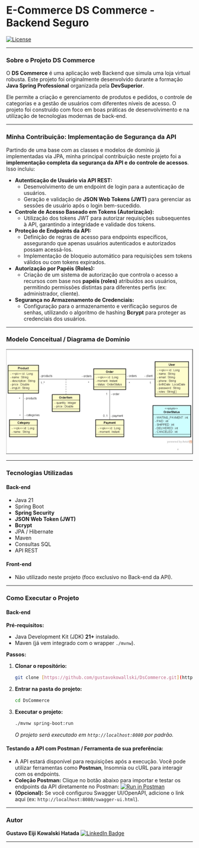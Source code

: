 # E-Commerce DS Commerce - Backend Seguro

[![License](https://img.shields.io/badge/License-MIT-blue.svg)](https://github.com/gustavokowallski/DsCommerce/blob/main/LICENSE) 

---

### **Sobre o Projeto DS Commerce**

O **DS Commerce** é uma aplicação web Backend que simula uma loja virtual robusta. Este projeto foi originalmente desenvolvido durante a formação **Java Spring Professional** organizada pela **DevSuperior**.

Ele permite a criação e gerenciamento de produtos e pedidos, o controle de categorias e a gestão de usuários com diferentes níveis de acesso. O projeto foi construído com foco em boas práticas de desenvolvimento e na utilização de tecnologias modernas de back-end.

---

### **Minha Contribuição: Implementação de Segurança da API**

Partindo de uma base com as classes e modelos de domínio já implementadas via JPA, minha principal contribuição neste projeto foi a **implementação completa da segurança da API e do controle de acessos**. Isso incluiu:

* **Autenticação de Usuário via API REST:**
    * Desenvolvimento de um endpoint de login para a autenticação de usuários.
    * Geração e validação de **JSON Web Tokens (JWT)** para gerenciar as sessões de usuário após o login bem-sucedido.
* **Controle de Acesso Baseado em Tokens (Autorização):**
    * Utilização dos tokens JWT para autorizar requisições subsequentes à API, garantindo a integridade e validade dos tokens.
* **Proteção de Endpoints da API:**
    * Definição de regras de acesso para endpoints específicos, assegurando que apenas usuários autenticados e autorizados possam acessá-los.
    * Implementação de bloqueio automático para requisições sem tokens válidos ou com tokens expirados.
* **Autorização por Papéis (Roles):**
    * Criação de um sistema de autorização que controla o acesso a recursos com base nos **papéis (roles)** atribuídos aos usuários, permitindo permissões distintas para diferentes perfis (ex: administrador, cliente).
* **Segurança no Armazenamento de Credenciais:**
    * Configuração para o armazenamento e verificação seguros de senhas, utilizando o algoritmo de hashing **Bcrypt** para proteger as credenciais dos usuários.

---

### **Modelo Conceitual / Diagrama de Domínio**

![Diagrama do Modelo de Domínio do DS Commerce](https://github.com/gustavokowallski/DsCommerce/blob/main/images/Captura%20de%20tela%202025-06-19%20231153.png)


---

### **Tecnologias Utilizadas**

#### **Back-end**
* Java 21
* Spring Boot
* **Spring Security**
* **JSON Web Token (JWT)**
* **Bcrypt**
* JPA / Hibernate
* Maven
* Consultas SQL 
* API REST

#### **Front-end**
* Não utilizado neste projeto (foco exclusivo no Back-end da API).

---

### **Como Executar o Projeto**

#### **Back-end**

**Pré-requisitos:**
* Java Development Kit (JDK) **21+** instalado.
* Maven (já vem integrado com o wrapper `./mvnw`).

**Passos:**
1.  **Clonar o repositório:**
    ```bash
    git clone [https://github.com/gustavokowallski/DsCommerce.git](https://github.com/gustavokowallski/DsCommerce.git)
    ```
2.  **Entrar na pasta do projeto:**
    ```bash
    cd DsCommerce
    ```
3.  **Executar o projeto:**
    ```bash
    ./mvnw spring-boot:run
    ```
    *O projeto será executado em `http://localhost:8080` por padrão.*

#### **Testando a API com Postman / Ferramenta de sua preferência:**
* A API estará disponível para requisições após a execução. Você pode utilizar ferramentas como **Postman**, Insomnia ou cURL para interagir com os endpoints.
* **Coleção Postman:** Clique no botão abaixo para importar e testar os endpoints da API diretamente no Postman:
    [![Run in Postman](https://run.pstmn.io/button.svg)](https://nawszera.postman.co/workspace/nawszera's-Workspace~ea6779bc-203d-4c77-8395-e87a3f1091fa/collection/45108000-f6768588-1047-4d8a-9f85-5a899d48076a?action=share&creator=45108000&active-environment=45108000-ee357952-f911-405a-9337-066beac8e080)
* **(Opcional):** Se você configurou Swagger UI/OpenAPI, adicione o link aqui (ex: `http://localhost:8080/swagger-ui.html`).

---

### **Autor**

**Gustavo Eiji Kowalski Hatada**
[![LinkedIn Badge](https://img.shields.io/badge/-Gustavo%20Kowalski-blue?style=flat&logo=Linkedin&logoColor=white)](https://www.linkedin.com/in/gustavo-kowalski-94234b322/)

---
